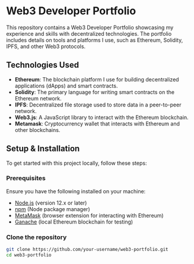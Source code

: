 # Web3 Developer Portfolio

This repository contains a Web3 Developer Portfolio showcasing my experience and skills with decentralized technologies. The portfolio includes details on tools and platforms I use, such as Ethereum, Solidity, IPFS, and other Web3 protocols.

## Technologies Used

- **Ethereum**: The blockchain platform I use for building decentralized applications (dApps) and smart contracts.
- **Solidity**: The primary language for writing smart contracts on the Ethereum network.
- **IPFS**: Decentralized file storage used to store data in a peer-to-peer network.
- **Web3.js**: A JavaScript library to interact with the Ethereum blockchain.
- **Metamask**: Cryptocurrency wallet that interacts with Ethereum and other blockchains.

## Setup & Installation

To get started with this project locally, follow these steps:

### Prerequisites

Ensure you have the following installed on your machine:

- [Node.js](https://nodejs.org/) (version 12.x or later)
- [npm](https://www.npmjs.com/) (Node package manager)
- [MetaMask](https://metamask.io/) (browser extension for interacting with Ethereum)
- [Ganache](https://www.trufflesuite.com/ganache) (local Ethereum blockchain for testing)

### Clone the repository

```bash
git clone https://github.com/your-username/web3-portfolio.git
cd web3-portfolio
